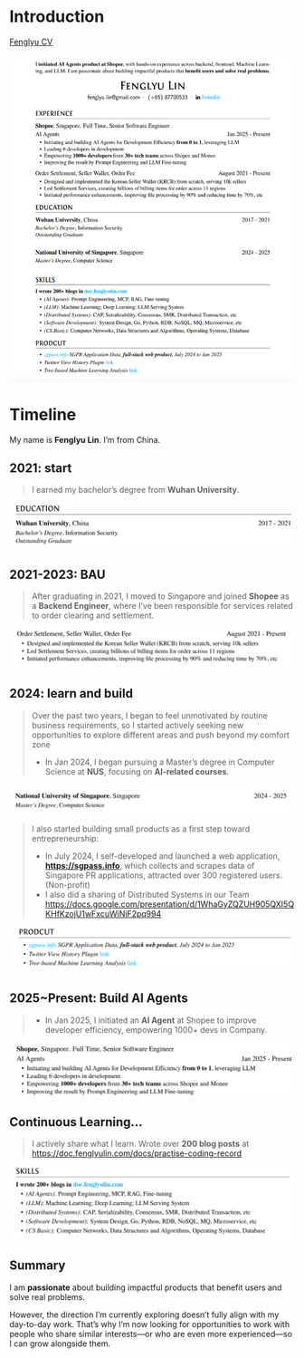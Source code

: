 # Introduction

[Fenglyu CV](https://doc.fenglyulin.com/pdf/fenglyu_cv_20250627.pdf)

![image-20250708231819127](20250708-main.assets/image-20250708231819127.png)

# Timeline

My name is **Fenglyu Lin**. I’m from China. 



## 2021: start

>   I earned my bachelor’s degree from **Wuhan University**.

![image-20250708232641250](20250708-main.assets/image-20250708232641250.png)



## 2021-2023: BAU

>   After graduating in 2021, I moved to Singapore and joined **Shopee** as a **Backend Engineer**, where I’ve been responsible for services related to order clearing and settlement.

![image-20250708232615420](20250708-main.assets/image-20250708232615420.png)



## 2024: learn and build

>   Over the past two years, I began to feel unmotivated by routine business requirements, so I started actively seeking new opportunities to explore different areas and push beyond my comfort zone
>
>   -   In Jan 2024, I began pursuing a Master’s degree in Computer Science at **NUS**, focusing on **AI-related courses**.

![image-20250708232713639](20250708-main.assets/image-20250708232713639.png)



>    I also started building small products as a first step toward entrepreneurship:
>
>   -   In July 2024, I self-developed and launched a web application, **https://sgpass.info**, which collects and scrapes data of Singapore PR applications, attracted over 300 registered users. (Non-profit)
>   -   I also did a sharing of Distributed Systems in our Team https://docs.google.com/presentation/d/1WhaGyZQZUH905QXI5QKHfKzojU1wFxcuWiNiF2pq994

![image-20250708232812000](20250708-main.assets/image-20250708232812000.png)



## 2025~Present: Build AI Agents

>   -   In Jan 2025, I initiated an **AI Agent** at Shopee to improve developer efficiency, empowering 1000+ devs in Company.

![image-20250708232826731](20250708-main.assets/image-20250708232826731.png)



## Continuous Learning...

>   I actively share what I learn. Wrote over **200 blog posts** at https://doc.fenglyulin.com/docs/practise-coding-record

![image-20250708232910042](20250708-main.assets/image-20250708232910042.png)



## Summary

I am **passionate** about building impactful products that benefit users and solve real problems.

However, the direction I’m currently exploring doesn’t fully align with my day-to-day work. That’s why I’m now looking for opportunities to work with people who share similar interests—or who are even more experienced—so I can grow alongside them.